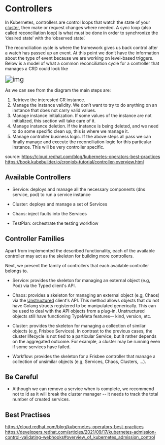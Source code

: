 # Controllers

In Kubernetes, controllers are control loops that watch the state of
your [cluster](https://kubernetes.io/docs/reference/glossary/?all=true#term-cluster), then make or request changes where
needed. A sync loop (also called reconciliation loop) is what must be done in order to synchronize the ‘desired state’
with the ‘observed state’.

The reconciliation cycle is where the framework gives us back control after a watch has passed up an event. At this
point we don’t have the information about the type of event because we are working on level-based triggers. Below is a
model of what a common reconciliation cycle for a controller that manages a CRD could look like


<img src="https://assets.openshift.com/hubfs/Imported_Blog_Media/rafop3.png" alt="img" style="zoom: 150%;"/>

As we can see from the diagram the main steps are:

1. Retrieve the interested CR instance.
2. Manage the instance validity. We don’t want to try to do anything on an instance that does not carry valid values.
3. Manage instance initialization. If some values of the instance are not initialized, this section will take care of
it.
4. Manage instance deletion. If the instance is being deleted, and we need to do some specific clean up, this is where
we manage it.
5. Manage controller business logic. If the above steps all pass we can finally manage and execute the reconciliation
logic for this particular instance. This will be very controller specific.

source: https://cloud.redhat.com/blog/kubernetes-operators-best-practices
https://book.kubebuilder.io/cronjob-tutorial/controller-overview.html

## Available Controllers

* Service: deploys and manage all the necessary components (dns service, pod) to run a service instance

* Cluster: deploys and manage a set of Services

* Chaos: inject faults into the Services

* TestPlan: orchestrate the testing workflow

## Controller Families

Apart from implemented the described functionality, each of the available controller may act as the skeleton for
building more controllers.

Next, we present the family of controllers that each available controller belongs to.

* Service: provides the skeleton for managing an external object (e.g, Pod) via the Typed client's API.

* Chaos: provides a skeleton for managing an external object (e.g, Chaos) via
the [Unstructured](https://pkg.go.dev/k8s.io/apimachinery/pkg/apis/meta/v1/unstructured#Unstructured) client's API.
This method allows objects that do not have Golang structs registered to be manipulated generically. This can be used
to deal with the API objects from a plug-in. Unstructured objects still have functioning TypeMeta features-- kind,
version, etc.

* Cluster: provides the skeleton for managing a collection of similar objects (e.g, Frisbee Services). In contrast to
the previous cases, the cluster lifecycle is not tied to a particular Service, but it rather depends on the aggregated
outcome. For example, a cluster may be running even if some services have failed.

* Workflow:  provides the skeleton for a Frisbee controller that manage a collection of unsimilar objects (e.g,
Services, Chaos, Clusters, ...).

## Be Careful

* Although we can remove a service when is complete, we recommend not to id as it will break the cluster manager -- it
needs to track the total number of created services.

## Best Practises

https://cloud.redhat.com/blog/kubernetes-operators-best-practices
https://developers.redhat.com/articles/2021/09/17/kubernetes-admission-control-validating-webhooks#overview_of_kubernetes_admission_control
